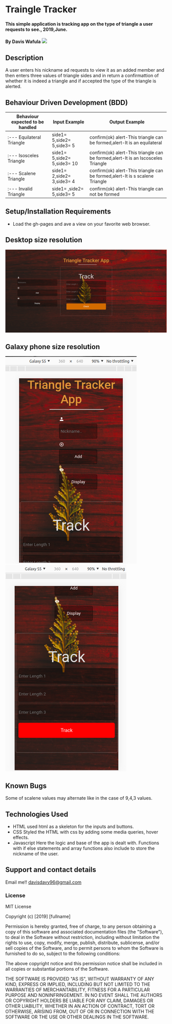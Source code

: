 # Traingle Tracker
#### This simple application is tracking app on the type of triangle a user requests to see., 2019,June.
#### By **Davis Wafula ![](https://github.com/Davisdavy)**
## Description
A user enters his nickname ad requests to view it as an added member and then enters
three values of triangle sides and in return a confirmattion of whether it is indeed a triangle and if accepted the type of the triangle is alerted.
## Behaviour Driven Development (BDD)
| Behaviour expected to be handled | Input Example              | Output Example            |
| -------------------------------- | -------------------------- |--------------------------            
|:--- Equilateral Triangle             | side1= 5,side2= 5,side3= 5 |confirm(ok) alert-This triangle can be formed,alert-It is an equilateral|
|:--- Isosceles Triangle           | side1= 5,side2= 5,side3= 10 |confirm(ok) alert-This triangle can be formed,alert-It is an Iscosceles Triangle|
|:--- Scalene Triangle             | side1= 2,side2= 3,side3= 4 |confirm(ok) alert-This triangle can be formed,alert-It is s scalene Triangle|
|:--- Invalid Triangle             | side1= ,side2= 5,side3= 5 |confirm(ok) alert-This triangle can not be formed|

## Setup/Installation Requirements
* Load the gh-pages and ave a view on your favorite web browser.
## Desktop size resolution
![image](css/images/src.png)
## Galaxy phone size resolution
![image](css/images/src1.png)
![image](css/images/src2.png)

## Known Bugs
Some of scalene values may alternate like in the case of 9,4,3 values.
## Technologies Used
* HTML 
 used html as a skeleton for the inputs and buttons.
* CSS
 Styled the HTML with css by adding some media queries, hover effects. 
* Javascript
Here the logic and base of the app is dealt with. Functions with if else statements and array functions also include to store the nickname of the user.

## Support and contact details
 Email me!! davisdavy96@gmail.com
### License
MIT License

Copyright (c) [2019] [fullname]

Permission is hereby granted, free of charge, to any person obtaining a copy
of this software and associated documentation files (the "Software"), to deal
in the Software without restriction, including without limitation the rights
to use, copy, modify, merge, publish, distribute, sublicense, and/or sell
copies of the Software, and to permit persons to whom the Software is
furnished to do so, subject to the following conditions:

The above copyright notice and this permission notice shall be included in all
copies or substantial portions of the Software.

THE SOFTWARE IS PROVIDED "AS IS", WITHOUT WARRANTY OF ANY KIND, EXPRESS OR
IMPLIED, INCLUDING BUT NOT LIMITED TO THE WARRANTIES OF MERCHANTABILITY,
FITNESS FOR A PARTICULAR PURPOSE AND NONINFRINGEMENT. IN NO EVENT SHALL THE
AUTHORS OR COPYRIGHT HOLDERS BE LIABLE FOR ANY CLAIM, DAMAGES OR OTHER
LIABILITY, WHETHER IN AN ACTION OF CONTRACT, TORT OR OTHERWISE, ARISING FROM,
OUT OF OR IN CONNECTION WITH THE SOFTWARE OR THE USE OR OTHER DEALINGS IN THE
SOFTWARE.